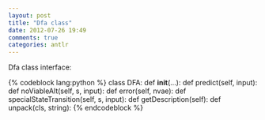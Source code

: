 ```yaml
---
layout: post
title: "Dfa class" 
date: 2012-07-26 19:49
comments: true
categories: antlr
---
```


Dfa class interface:


{% codeblock lang:python %}
class DFA:
    def __init__(...):
    def predict(self, input):
    def noViableAlt(self, s, input):
    def error(self, nvae):
    def specialStateTransition(self, s, input):
    def getDescription(self):
    def unpack(cls, string):
{% endcodeblock %}

